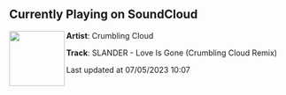 ## Currently Playing on SoundCloud

[<img align="left" width="100" src="https://i1.sndcdn.com/artworks-whczpK1LlAtUVwtL-HVAxLA-t500x500.jpg">](https://soundcloud.com/crumblingcloud/slander-love-is-gone-crumbling-cloud-remix)

**Artist**: Crumbling Cloud 

**Track**: SLANDER - Love Is Gone (Crumbling Cloud Remix)

Last updated at 07/05/2023 10:07

